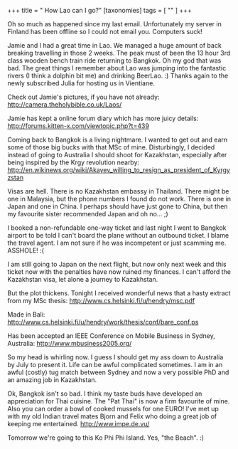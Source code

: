 +++
title = " How Lao can I go?"
[taxonomies]
tags = [ "" ]
+++

Oh so much as happened since my last email. Unfortunately my server in Finland
has been offline so I could not email you. Computers suck!

Jamie and I had a great time in Lao. We managed a huge amount of back
breaking travelling in those 2 weeks. The peak must of been the 13 hour
3rd class wooden bench train ride returning to Bangkok. Oh my god that
was bad. The great things I remember about Lao was jumping into the
fantastic rivers (I think a dolphin bit me) and drinking BeerLao. :)
Thanks again to the newly subscribed Julia for hosting us in Vientiane.

Check out Jamie's pictures, if you have not already:
http://camera.theholybible.co.uk/Laos/

Jamie has kept a online forum diary which has more juicy details:
http://forums.kitten-x.com/viewtopic.php?t=439

Coming back to Bangkok is a living nightmare. I wanted to get out and
earn some of those big bucks with that MSc of mine. Disturbingly, I
decided instead of going to Australia I should shoot for Kazakhstan,
especially after being inspired by the Krgy revolution nearby:
http://en.wikinews.org/wiki/Akayev_willing_to_resign_as_president_of_Kyrgyzstan

Visas are hell. There is no Kazakhstan embassy in Thailand. There might
be one in Malaysia, but the phone numbers I found do not work. There is
one in Japan and one in China. I perhaps should have just gone to China,
but then my favourite sister recommended Japan and oh no... ;)

I booked a non-refundable one-way ticket and last night I went to
Bangkok airport to be told I can't board the plane without an outbound
ticket. I blame the travel agent. I am not sure if he was incompetent or
just scamming me. ASSHOLE! :(

I am still going to Japan on the next flight, but now only next week and this
ticket now with the penalties have now ruined my finances. I can't afford the
Kazakhstan visa, let alone a journey to Kazakhstan.

But the plot thickens. Tonight I received wonderful news that a hasty extract
from my MSc thesis:
http://www.cs.helsinki.fi/u/hendry/msc.pdf

Made in Bali:
http://www.cs.helsinki.fi/u/hendry/work/thesis/conf/bare_conf.ps

Has been accepted an IEEE Conference on Mobile Business in Sydney, Australia:
http://www.mbusiness2005.org/

So my head is whirling now. I guess I should get my ass down to
Australia by July to present it. Life can be awful complicated
sometimes. I am in an awful (costly) tug match between Sydney and now a
very possible PhD and an amazing job in Kazakhstan.

Ok, Bangkok isn't so bad. I think my taste buds have developed an appreciation
for Thai cuisine. The "Pat Thai" is now a firm favourite of mine. Also you can
order a bowl of cooked mussels for one EURO! I've met up with my old Indian
travel mates Bjorn and Felix who doing a great job of keeping me entertained.
http://www.impe.de.vu/

Tomorrow we're going to this Ko Phi Phi Island. Yes, "the Beach". :)



